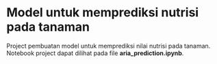 # Model untuk memprediksi nutrisi pada tanaman

Project pembuatan model untuk memprediksi nilai nutrisi pada tanaman. Notebook project dapat dilihat pada file <b>aria_prediction.ipynb</b>.
